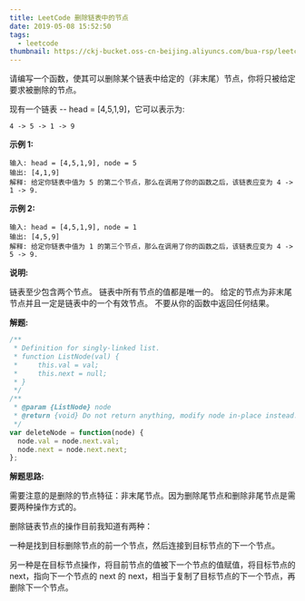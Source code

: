 ```yaml
---
title: LeetCode 删除链表中的节点
date: 2019-05-08 15:52:50
tags:
  - leetcode
thumbnail: https://ckj-bucket.oss-cn-beijing.aliyuncs.com/bua-rsp/leetcode-white.png
---
```


请编写一个函数，使其可以删除某个链表中给定的（非末尾）节点，你将只被给定要求被删除的节点。

现有一个链表 -- head = [4,5,1,9]，它可以表示为:

```
4 -> 5 -> 1 -> 9
```

**示例 1:**

```
输入: head = [4,5,1,9], node = 5
输出: [4,1,9]
解释: 给定你链表中值为 5 的第二个节点，那么在调用了你的函数之后，该链表应变为 4 -> 1 -> 9.
```

**示例 2:**

```
输入: head = [4,5,1,9], node = 1
输出: [4,5,9]
解释: 给定你链表中值为 1 的第三个节点，那么在调用了你的函数之后，该链表应变为 4 -> 5 -> 9.
```

**说明:**

链表至少包含两个节点。
链表中所有节点的值都是唯一的。
给定的节点为非末尾节点并且一定是链表中的一个有效节点。
不要从你的函数中返回任何结果。

**解题:**

```js
/**
 * Definition for singly-linked list.
 * function ListNode(val) {
 *     this.val = val;
 *     this.next = null;
 * }
 */
/**
 * @param {ListNode} node
 * @return {void} Do not return anything, modify node in-place instead.
 */
var deleteNode = function(node) {
  node.val = node.next.val;
  node.next = node.next.next;
};
```

**解题思路:**

需要注意的是删除的节点特征：非末尾节点。因为删除尾节点和删除非尾节点是需要两种操作方式的。

删除链表节点的操作目前我知道有两种：

一种是找到目标删除节点的前一个节点，然后连接到目标节点的下一个节点。

另一种是在目标节点操作，将目前节点的值被下一个节点的值赋值，将目标节点的 next，指向下一个节点的 next 的 next，相当于复制了目标节点的下一个节点，再删除下一个节点。
